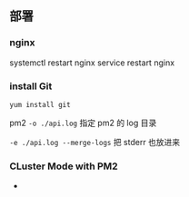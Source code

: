 ## 部署

### nginx

systemctl restart nginx
service restart nginx

### install Git

`yum install git`

pm2
`-o ./api.log` 指定 pm2 的 log 目录

`-e ./api.log --merge-logs` 把 stderr 也放进来

### CLuster Mode with PM2

-

